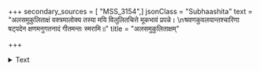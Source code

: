 +++
secondary_sources = [ "MSS_3154",]
jsonClass = "Subhaashita"
text = "अलसमुकुलिताक्षं वक्त्रमालोक्य तस्या मयि विलुलितचित्ते मूकभावं प्रपन्ने।  \nश्रवणकुवलयान्तश्चारिणा षट्पदेन क्षणमनुगतनादं गीतमन्तः स्मरामि॥"
title = "अलसमुकुलिताक्षम्"

+++

<details><summary>Text</summary>

अलसमुकुलिताक्षं वक्त्रमालोक्य तस्या मयि विलुलितचित्ते मूकभावं प्रपन्ने।  
श्रवणकुवलयान्तश्चारिणा षट्पदेन क्षणमनुगतनादं गीतमन्तः स्मरामि॥
</details>
